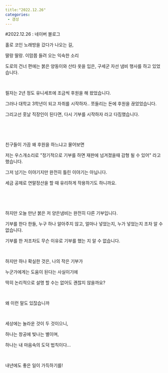 ```yaml
---
title:"2022.12.26"
categories:
 - 갬성
---
```

#2022.12.26 : 네이버 블로그
<div class="wrap_rabbit pcol2 _param(1) _postViewArea222966886354" id="post-view222966886354">
<!-- Rabbit HTML --><div class="se-viewer se-theme-default" lang="ko-KR">
<!-- SE_DOC_HEADER_END -->
<div class="se-main-container">
<div class="se-component se-text se-l-default" id="SE-a43c1ba8-2dfd-4dc3-b558-f69b8952e61a">
<div class="se-component-content">
<div class="se-section se-section-text se-l-default">
<div class="se-module se-module-text">
<!-- SE-TEXT { --><p class="se-text-paragraph se-text-paragraph-align-" id="SE-638b40e7-b1e8-4ec1-98d2-44f7475ba5b8" style=""><span class="se-fs- se-ff-" id="SE-b983b99c-0952-449a-8071-3d24f3d8f654" style="">홀로 코인 노래방을 갔다가 나오는 길,</span></p><!-- } SE-TEXT --><!-- SE-TEXT { --><p class="se-text-paragraph se-text-paragraph-align-" id="SE-f35cab0d-8e5d-466d-a59a-0a164bb64edd" style=""><span class="se-fs- se-ff-" id="SE-063b9d6e-e2ca-4b1c-9b7a-c882fd19e006" style="">딸랑 딸랑. 이맘쯤 들려 오는 익숙한 소리</span></p><!-- } SE-TEXT --><!-- SE-TEXT { --><p class="se-text-paragraph se-text-paragraph-align-" id="SE-7ff41c96-b332-4956-97ef-b2a485b78005" style=""><span class="se-fs- se-ff-" id="SE-689d7561-b359-424f-b1d3-13ce0314f35b" style="">도로의 건너 편에는 붉은 양동이와 산타 옷을 입은, 구세군 자선 냄비 행사를 하고 있었습니다.</span></p><!-- } SE-TEXT --><!-- SE-TEXT { --><p class="se-text-paragraph se-text-paragraph-align-" id="SE-c2850835-9220-4d1b-8b11-7d7ef4723954" style=""><span class="se-fs- se-ff-" id="SE-4a6c81ee-b53c-49b8-be21-2ec496ad2153" style="">​</span></p><!-- } SE-TEXT --><!-- SE-TEXT { --><p class="se-text-paragraph se-text-paragraph-align-" id="SE-52d02c7f-c4fd-4203-a04d-65af56a5fa89" style=""><span class="se-fs- se-ff-" id="SE-1e7ef068-eb4f-4386-a084-9b86b7c3f3eb" style="">필자는 2년 정도 유니세프에 조금씩 후원을 해 왔었습니다.</span></p><!-- } SE-TEXT --><!-- SE-TEXT { --><p class="se-text-paragraph se-text-paragraph-align-" id="SE-f0ad873c-2284-4a2b-a3d4-53b636319103" style=""><span class="se-fs- se-ff-" id="SE-fe81c557-02d0-4c55-9c2c-69a6925ead93" style="">그러나 대학교 3학년이 되고 자취를 시작하자.. 쪼들리는 돈에 후원을 끊었었습니다.</span></p><!-- } SE-TEXT --><!-- SE-TEXT { --><p class="se-text-paragraph se-text-paragraph-align-" id="SE-db5ab85f-ad28-4e0b-8586-4e6b66c732fb" style=""><span class="se-fs- se-ff-" id="SE-b6058b3d-b8a0-434c-9f9c-ccd6cba17119" style="">그리고선 훗날 직장인이 된다면, 다시 기부를 시작하자 라고 다짐했습니다.</span></p><!-- } SE-TEXT --><!-- SE-TEXT { --><p class="se-text-paragraph se-text-paragraph-align-" id="SE-9d621118-f21d-4281-85b4-7fbac816ddb0" style=""><span class="se-fs- se-ff-" id="SE-2fa73381-6e50-4853-8842-1d94008900af" style="">​</span></p><!-- } SE-TEXT --><!-- SE-TEXT { --><p class="se-text-paragraph se-text-paragraph-align-" id="SE-859ea4e0-da01-4a19-951b-24fa4d8ef26c" style=""><span class="se-fs- se-ff-" id="SE-a153542e-1f93-4c2e-b3a7-a4271a4ad7ce" style="">​</span></p><!-- } SE-TEXT --><!-- SE-TEXT { --><p class="se-text-paragraph se-text-paragraph-align-" id="SE-65fcc984-802a-4a1d-a29d-f95a99220157" style=""><span class="se-fs- se-ff-" id="SE-712c4bdb-9fad-48db-8f82-0fc11b1d8444" style="">친구들이 가끔 왜 후원을 하느냐고 물어보면</span></p><!-- } SE-TEXT --><!-- SE-TEXT { --><p class="se-text-paragraph se-text-paragraph-align-" id="SE-480e0542-13ac-4b4c-a9e0-edac1f8688e0" style=""><span class="se-fs- se-ff-" id="SE-71644430-219d-4535-9019-9afb9d63eada" style="">저는 우스개소리로 "정기적으로 기부를 하면 재판에 넘겨졌을때 감형 될 수 있어" 라고 했습니다.</span></p><!-- } SE-TEXT --><!-- SE-TEXT { --><p class="se-text-paragraph se-text-paragraph-align-" id="SE-ec886e93-f4c3-43b2-9837-a59debc37d70" style=""><span class="se-fs- se-ff-" id="SE-f114fef9-9851-4f4a-9dd8-0a8f13a48d9c" style="">그저 넘기는 이야기지만 완전히 틀린 이야기는 아닙니다.</span></p><!-- } SE-TEXT --><!-- SE-TEXT { --><p class="se-text-paragraph se-text-paragraph-align-" id="SE-d89861cf-17c5-416c-944e-674eaa1cfa3d" style=""><span class="se-fs- se-ff-" id="SE-138c01f8-bca3-40d3-b60d-b0367935a30d" style="">세금 공제로 연말정산을 할 때 유리하게 작용하기도 하니까요.</span></p><!-- } SE-TEXT --><!-- SE-TEXT { --><p class="se-text-paragraph se-text-paragraph-align-" id="SE-0a1f7e20-02ac-40d0-9115-7cf5e04d575f" style=""><span class="se-fs- se-ff-" id="SE-9f5f8af8-2abc-4a68-b9a8-0c3449d46407" style="">​</span></p><!-- } SE-TEXT --><!-- SE-TEXT { --><p class="se-text-paragraph se-text-paragraph-align-" id="SE-1e86bcb7-9d35-464b-83b1-80a163e477c5" style=""><span class="se-fs- se-ff-" id="SE-2a7794c7-e0e5-4919-8ac8-ca1c5932aa53" style="">​</span></p><!-- } SE-TEXT --><!-- SE-TEXT { --><p class="se-text-paragraph se-text-paragraph-align-" id="SE-63687770-70f7-40a4-9ab7-b88de9629d1e" style=""><span class="se-fs- se-ff-" id="SE-62cfedf2-34d5-4f6b-876a-38571336f92a" style="">하지만 오늘 만난 붉은 저 양은냄비는 완전히 다른 기부입니다.</span></p><!-- } SE-TEXT --><!-- SE-TEXT { --><p class="se-text-paragraph se-text-paragraph-align-" id="SE-ee32fdd9-f565-41a0-8dfb-476d4cc41774" style=""><span class="se-fs- se-ff-" id="SE-e9fbd7d7-cc02-425b-860c-224836f54c1e" style="">기부를 한다 한들, 누구 하나 알아주지 않고, 얼마나 넣었는지, 누가 넣었는지 조차 알 수 없습니다.</span></p><!-- } SE-TEXT --><!-- SE-TEXT { --><p class="se-text-paragraph se-text-paragraph-align-" id="SE-241345df-9aad-4dd5-97ed-c424a96727ac" style=""><span class="se-fs- se-ff-" id="SE-7f28f9ec-4e43-4fd5-b194-f8575b7e9dd1" style="">기부를 한 저조차도 무슨 이유로 기부를 했는 지 알 수 없습니다.</span></p><!-- } SE-TEXT --><!-- SE-TEXT { --><p class="se-text-paragraph se-text-paragraph-align-" id="SE-e2cdc061-96df-4585-bb05-2600b1ed2ed3" style=""><span class="se-fs- se-ff-" id="SE-d8d21a7e-8d41-4c4b-9544-1eec9d06edb9" style="">​</span></p><!-- } SE-TEXT --><!-- SE-TEXT { --><p class="se-text-paragraph se-text-paragraph-align-" id="SE-289164f6-2927-4ff7-9249-179bc2eca426" style=""><span class="se-fs- se-ff-" id="SE-dce2c7b9-9cc8-445d-ae42-12e71291d8d8" style="">하지만 하나 확실한 것은, 나의 작은 기부가</span></p><!-- } SE-TEXT --><!-- SE-TEXT { --><p class="se-text-paragraph se-text-paragraph-align-" id="SE-8a62019b-892d-4998-8dbe-18aeac070e92" style=""><span class="se-fs- se-ff-" id="SE-f2b3690a-40ac-4ebb-a5cf-7a3508a2708a" style="">누군가에게는 도움이 된다는 사실이기에</span></p><!-- } SE-TEXT --><!-- SE-TEXT { --><p class="se-text-paragraph se-text-paragraph-align-" id="SE-7e44b0a9-50a7-4d2a-93c5-47c384ad8659" style=""><span class="se-fs- se-ff-" id="SE-cefbc122-2848-4b22-a052-9bd58491ac96" style="">딱히 논리적으로 설명 할 수는 없어도 괜찮지 않을까요?</span></p><!-- } SE-TEXT --><!-- SE-TEXT { --><p class="se-text-paragraph se-text-paragraph-align-" id="SE-ae7ca15d-6089-47f7-adfe-ecd7956d97d5" style=""><span class="se-fs- se-ff-" id="SE-5a5d1246-64ae-402c-9470-6df42eeca6ec" style="">​</span></p><!-- } SE-TEXT --><!-- SE-TEXT { --><p class="se-text-paragraph se-text-paragraph-align-" id="SE-d9b62b1a-363e-41d4-9e8c-34d238af431d" style=""><span class="se-fs- se-ff-" id="SE-2c4e3cac-037f-4ec3-8856-f49ba51c4a34" style="">왜 이런 말도 있잖습니까</span></p><!-- } SE-TEXT --><!-- SE-TEXT { --><p class="se-text-paragraph se-text-paragraph-align-" id="SE-ca06b11e-8f56-4615-a0bd-f895a3092cfe" style=""><span class="se-fs- se-ff-" id="SE-e58e306d-59f9-4469-8ae7-2a2ef708f9d3" style="">​</span></p><!-- } SE-TEXT --><!-- SE-TEXT { --><p class="se-text-paragraph se-text-paragraph-align-" id="SE-c493e985-5c1c-4476-928f-c87a9fa14a80" style=""><span class="se-fs- se-ff-" id="SE-9922eaa2-fba3-472b-afc1-1688dda41762" style="">세상에는 놀라운 것이 두 것이으니,</span></p><!-- } SE-TEXT --><!-- SE-TEXT { --><p class="se-text-paragraph se-text-paragraph-align-" id="SE-690803ed-ea99-4518-98e3-e83f3138e327" style=""><span class="se-fs- se-ff-" id="SE-8afb7e3e-c3b2-49d8-b3ab-de9e2bc563b6" style="">하나는 창공에 빛나는 별이며,</span></p><!-- } SE-TEXT --><!-- SE-TEXT { --><p class="se-text-paragraph se-text-paragraph-align-" id="SE-2cda0f11-f265-4d74-a3af-904ed6ffcc24" style=""><span class="se-fs- se-ff-" id="SE-7e7d8ca8-1e5e-46c6-a8a0-506b1e3a89da" style="">하나는 내 마음속의 도덕 법칙이다...</span></p><!-- } SE-TEXT --><!-- SE-TEXT { --><p class="se-text-paragraph se-text-paragraph-align-" id="SE-6c8e73c9-b3d8-45bd-80e0-a26146d2b7cc" style=""><span class="se-fs- se-ff-" id="SE-40c926f1-0b81-4b6a-9716-dce31da06c69" style="">​</span></p><!-- } SE-TEXT --><!-- SE-TEXT { --><p class="se-text-paragraph se-text-paragraph-align-" id="SE-d5db476b-72ce-46d5-a862-8b93105ef696" style=""><span class="se-fs- se-ff-" id="SE-e000f7a9-59ba-4bcb-8003-f79981a182b1" style="">내년에도 좋은 일이 가득하기를!</span></p><!-- } SE-TEXT --><!-- SE-TEXT { --><p class="se-text-paragraph se-text-paragraph-align-" id="SE-08ddb943-c444-4157-ba3e-a065977a0e2c" style=""><span class="se-fs- se-ff-" id="SE-2bbbb1b6-d1b1-4127-8aa6-43f47a6ad658" style="">​</span></p><!-- } SE-TEXT --><!-- SE-TEXT { --><p class="se-text-paragraph se-text-paragraph-align-" id="SE-02610efc-8be3-49a2-8435-06b0f70097e5" style=""><span class="se-fs- se-ff-" id="SE-d082f734-ad55-406d-9792-a1726bc0f567" style="">​</span></p><!-- } SE-TEXT --><!-- SE-TEXT { --><p class="se-text-paragraph se-text-paragraph-align-" id="SE-b6991c10-9677-4d2e-870f-e9f56c9e30bf" style=""><span class="se-fs- se-ff-" id="SE-04ebc25b-902b-47cb-98f5-edb17ba67ae0" style="">​</span></p><!-- } SE-TEXT --><!-- SE-TEXT { --><p class="se-text-paragraph se-text-paragraph-align-" id="SE-31a14a0a-18f5-43f6-994f-8e8eb692b825" style=""><span class="se-fs- se-ff-" id="SE-34cfb15c-a47e-4f8d-a11a-537413a9afed" style="">​</span></p><!-- } SE-TEXT --><!-- SE-TEXT { --><p class="se-text-paragraph se-text-paragraph-align-" id="SE-b1076ae1-6c3e-498c-a5db-6340bc9b7cc0" style=""><span class="se-fs- se-ff-" id="SE-685be596-0f87-4fda-85c9-a9459d7792d4" style="">​</span></p><!-- } SE-TEXT -->
</div>
</div>
</div>
</div> </div>
</div>
</div>